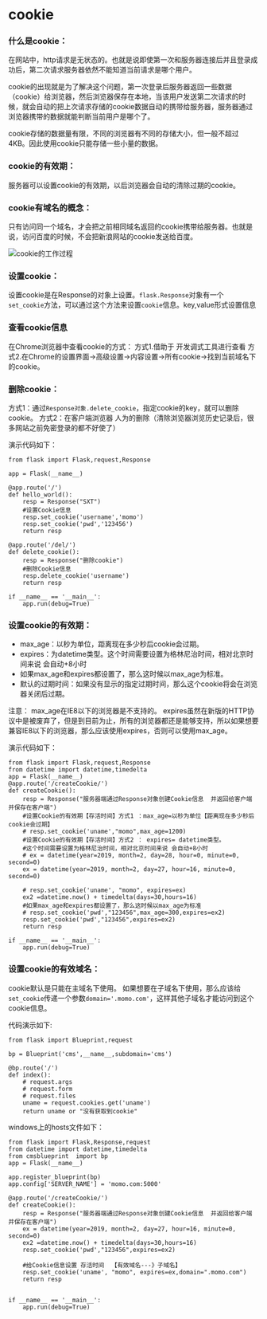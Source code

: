 ﻿# cookie


### 什么是cookie：
在网站中，http请求是无状态的。也就是说即使第一次和服务器连接后并且登录成功后，第二次请求服务器依然不能知道当前请求是哪个用户。

cookie的出现就是为了解决这个问题，第一次登录后服务器返回一些数据（cookie）给浏览器，然后浏览器保存在本地，当该用户发送第二次请求的时候，就会自动的把上次请求存储的cookie数据自动的携带给服务器，服务器通过浏览器携带的数据就能判断当前用户是哪个了。

cookie存储的数据量有限，不同的浏览器有不同的存储大小，但一般不超过4KB。因此使用cookie只能存储一些小量的数据。

### cookie的有效期：
服务器可以设置cookie的有效期，以后浏览器会自动的清除过期的cookie。

### cookie有域名的概念：
只有访问同一个域名，才会把之前相同域名返回的cookie携带给服务器。也就是说，访问百度的时候，不会把新浪网站的cookie发送给百度。

![cookie的工作过程](cookieprocess.png)
 


### 设置cookie：
设置cookie是在Response的对象上设置。`flask.Response`对象有一个`set_cookie`方法，可以通过这个方法来设置`cookie`信息。key,value形式设置信息

### 查看cookie信息
在Chrome浏览器中查看cookie的方式：
方式1.借助于 开发调式工具进行查看
方式2.在Chrome的设置界面->高级设置->内容设置->所有cookie->找到当前域名下的cookie。 

### 删除cookie：
方式1：通过`Response对象.delete_cookie`，指定cookie的key，就可以删除cookie。
方式2：在客户端浏览器  人为的删除（清除浏览器浏览历史记录后，很多网站之前免密登录的都不好使了）

演示代码如下：
```
from flask import Flask,request,Response

app = Flask(__name__)

@app.route('/')
def hello_world():
    resp = Response("SXT")
    #设置Cookie信息
    resp.set_cookie('username','momo')
    resp.set_cookie('pwd','123456')
    return resp

@app.route('/del/')
def delete_cookie():
    resp = Response("删除cookie")
    #删除Cookie信息
    resp.delete_cookie('username')
    return resp

if __name__ == '__main__':
    app.run(debug=True)
```

### 设置cookie的有效期：

* max_age：以秒为单位，距离现在多少秒后cookie会过期。
* expires：为datetime类型。这个时间需要设置为格林尼治时间，相对北京时间来说 会自动+8小时
* 如果max_age和expires都设置了，那么这时候以max_age为标准。
* 默认的过期时间：如果没有显示的指定过期时间，那么这个cookie将会在浏览器关闭后过期。
 
 注意：
max_age在IE8以下的浏览器是不支持的。
expires虽然在新版的HTTP协议中是被废弃了，但是到目前为止，所有的浏览器都还是能够支持，所以如果想要兼容IE8以下的浏览器，那么应该使用expires，否则可以使用max_age。

演示代码如下：
```
from flask import Flask,request,Response
from datetime import datetime,timedelta
app = Flask(__name__)
@app.route('/createCookie/')
def createCookie():
    resp = Response("服务器端通过Response对象创建Cookie信息  并返回给客户端  并保存在客户端")
    #设置Cookie的有效期【存活时间】方式1 ：max_age=以秒为单位【距离现在多少秒后cookie会过期】
    # resp.set_cookie('uname',"momo",max_age=1200)
    #设置Cookie的有效期【存活时间】方式2 ： expires= datetime类型。
    #这个时间需要设置为格林尼治时间，相对北京时间来说 会自动+8小时
    # ex = datetime(year=2019, month=2, day=28, hour=0, minute=0, second=0)
    ex = datetime(year=2019, month=2, day=27, hour=16, minute=0, second=0)

    # resp.set_cookie('uname', "momo", expires=ex)
    ex2 =datetime.now() + timedelta(days=30,hours=16)
    #如果max_age和expires都设置了，那么这时候以max_age为标准
    # resp.set_cookie('pwd',"123456",max_age=300,expires=ex2)
    resp.set_cookie('pwd',"123456",expires=ex2)
    return resp

if __name__ == '__main__':
    app.run(debug=True)
```

### 设置cookie的有效域名：
cookie默认是只能在主域名下使用。
如果想要在子域名下使用，那么应该给`set_cookie`传递一个参数`domain='.momo.com'`，这样其他子域名才能访问到这个cookie信息。

代码演示如下:
```
from flask import Blueprint,request

bp = Blueprint('cms',__name__,subdomain='cms')

@bp.route('/')
def index():
    # request.args
    # request.form
    # request.files
    uname = request.cookies.get('uname')
    return uname or "没有获取到cookie"
```

windows上的hosts文件如下：
```
from flask import Flask,Response,request
from datetime import datetime,timedelta
from cmsblueprint  import bp
app = Flask(__name__)

app.register_blueprint(bp)
app.config['SERVER_NAME'] = 'momo.com:5000'

@app.route('/createCookie/')
def createCookie():
    resp = Response("服务器端通过Response对象创建Cookie信息  并返回给客户端  并保存在客户端")
    ex = datetime(year=2019, month=2, day=27, hour=16, minute=0, second=0)
    ex2 =datetime.now() + timedelta(days=30,hours=16)
    resp.set_cookie('pwd',"123456",expires=ex2)

    #给Cookie信息设置 存活时间  【有效域名---》子域名】
    resp.set_cookie('uname', "momo", expires=ex,domain=".momo.com")
    return resp


if __name__ == '__main__':
    app.run(debug=True)
```
